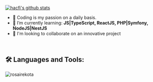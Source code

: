 [![hacfi's github stats](https://github-readme-stats.vercel.app/api?username=rosairekota&count_private=1)](https://github.com/rosairekota)

<!--
**rosairekota/rosairekota** is a ✨ _special_ ✨ repository because its `README.md` (this file) appears on your GitHub profile.

Here are some ideas to get you started:

- 🔭 Coding is my daily passion.
- 🌱 I’m currently learning ...
- 👯 I’m looking to collaborate on ...
- 🤔 I’m looking for help with ...
-..
-->
- 🔭 Coding is my passion on a daily basis.
- 🌱 I’m currently learning: **JS|TypeScript, ReactJS, PHP|Symfony, NodeJS|NestJS**
- 👯 I'm looking to collaborate on an innovative project

<br/>

<h2 align="left">🛠 Languages and Tools:</h2>

<p><img src="https://github-readme-stats.vercel.app/api/top-langs?username=rosairekota&show_icons=true&locale=en&layout=compact" alt="rosairekota" /></p>